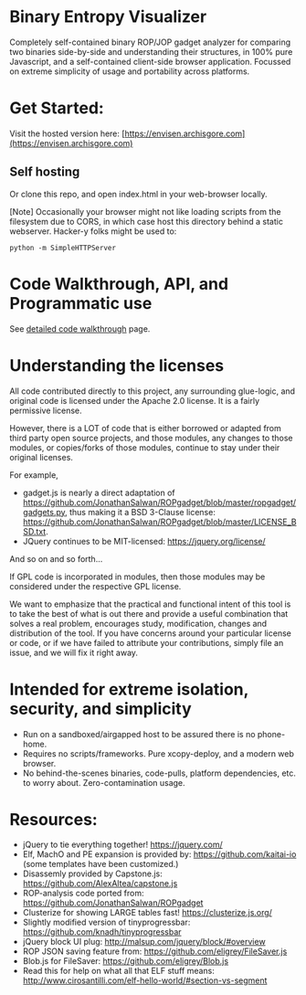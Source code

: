 # Binary Entropy Visualizer

Completely self-contained binary ROP/JOP gadget analyzer for comparing two binaries
side-by-side and understanding their structures, in 100% pure Javascript, and a
self-contained client-side browser application. Focussed on extreme simplicity
of usage and portability across platforms.

# Get Started:
Visit the hosted version here: [https://envisen.archisgore.com](https://envisen.archisgore.com)


## Self hosting

Or clone this repo, and open index.html in your web-browser locally.

[Note] Occasionally your browser might not like loading scripts from the filesystem due to CORS,
in which case host this directory behind a static webserver. Hacker-y folks might
be used to:
```
python -m SimpleHTTPServer
```

# Code Walkthrough, API, and Programmatic use

See [detailed code walkthrough](/docs/code-walkthrough.md) page.

# Understanding the licenses

All code contributed directly to this project, any surrounding glue-logic,
and original code is licensed under the Apache 2.0 license. It is a fairly
permissive license.

However, there is a LOT of code that is either borrowed or adapted from third
party open source projects, and those modules, any changes to those modules,
or copies/forks of those modules, continue to stay under their original
licenses.

For example,
* gadget.js is nearly a direct adaptation of
https://github.com/JonathanSalwan/ROPgadget/blob/master/ropgadget/gadgets.py,
thus making it a BSD 3-Clause license: https://github.com/JonathanSalwan/ROPgadget/blob/master/LICENSE_BSD.txt.
* JQuery continues to be MIT-licensed: https://jquery.org/license/

And so on and so forth...

If GPL code is incorporated in modules, then those modules may be considered
under the respective GPL license.

We want to emphasize that the practical and functional intent of this tool is
to take the best of what is out there and provide a useful combination that solves
a real problem, encourages study, modification, changes and distribution of the
tool. If you have concerns around your particular license or code, or if
we have failed to attribute your contributions, simply file an issue, and
we will fix it right away.

# Intended for extreme isolation, security, and simplicity

* Run on a sandboxed/airgapped host to be assured there is no phone-home.
* Requires no scripts/frameworks. Pure xcopy-deploy, and a modern web browser.
* No behind-the-scenes binaries, code-pulls, platform dependencies, etc.
  to worry about. Zero-contamination usage.

# Resources:
* jQuery to tie everything together! https://jquery.com/
* Elf, MachO and PE expansion is provided by: https://github.com/kaitai-io (some templates have been customized.)
* Disassemly provided by Capstone.js: https://github.com/AlexAltea/capstone.js
* ROP-analysis code ported from: https://github.com/JonathanSalwan/ROPgadget
* Clusterize for showing LARGE tables fast! https://clusterize.js.org/
* Slightly modified version of tinyprogressbar: https://github.com/knadh/tinyprogressbar
* jQuery block UI plug: http://malsup.com/jquery/block/#overview
* ROP JSON saving feature from: https://github.com/eligrey/FileSaver.js
* Blob.js for FileSaver: https://github.com/eligrey/Blob.js
* Read this for help on what all that ELF stuff means: http://www.cirosantilli.com/elf-hello-world/#section-vs-segment
